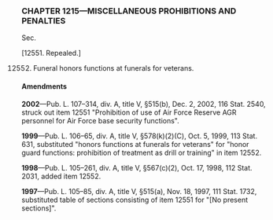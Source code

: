 ### **CHAPTER 1215—MISCELLANEOUS PROHIBITIONS AND PENALTIES** ###

Sec.

[12551. Repealed.]

12552. Funeral honors functions at funerals for veterans.

#### Amendments ####

**2002**—Pub. L. 107–314, div. A, title V, §515(b), Dec. 2, 2002, 116 Stat. 2540, struck out item 12551 "Prohibition of use of Air Force Reserve AGR personnel for Air Force base security functions".

**1999**—Pub. L. 106–65, div. A, title V, §578(k)(2)(C), Oct. 5, 1999, 113 Stat. 631, substituted "honors functions at funerals for veterans" for "honor guard functions: prohibition of treatment as drill or training" in item 12552.

**1998**—Pub. L. 105–261, div. A, title V, §567(c)(2), Oct. 17, 1998, 112 Stat. 2031, added item 12552.

**1997**—Pub. L. 105–85, div. A, title V, §515(a), Nov. 18, 1997, 111 Stat. 1732, substituted table of sections consisting of item 12551 for "[No present sections]".